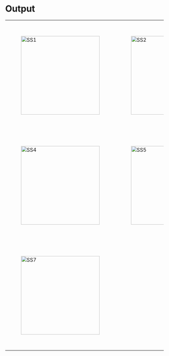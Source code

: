 # Output
<table>
  <tr>
    <td style="padding: 50px;"><img src="https://github.com/user-attachments/assets/3f78a278-ed8d-4a6f-8256-10d8c16d7005" alt="SS1" width="250"/></td>
    <td style="padding: 50px;"><img src="https://github.com/user-attachments/assets/e765a48d-320d-43a2-abf2-14a266db9507" alt="SS2" width="250"/></td>
    <td style="padding: 50px;"><img src="https://github.com/user-attachments/assets/788d8d78-dcce-429f-ab32-959e798e3eb2" alt="SS3" width="250"/></td>
    
  </tr>
  <tr>
    <td style="padding: 50px;"><img src="https://github.com/user-attachments/assets/48512fd7-2919-4053-976d-ce99f362091b" alt="SS4" width="250"/></td>
    <td style="padding: 50px;"><img src="https://github.com/user-attachments/assets/b57d8003-b8f5-48e1-bd08-822859f982a3" alt="SS5" width="250"/></td>
    <td style="padding: 50px;"><img src="https://github.com/user-attachments/assets/27b6fa60-b44d-4170-9f71-cadc6b349cfe" alt="SS6" width="250"/></td>
  </tr>
    <td style="padding: 50px;"><img src="https://github.com/user-attachments/assets/19098bf7-7c00-4ba2-952a-8573b8c4df2f" alt="SS7" width="250"/></td>
</table>
